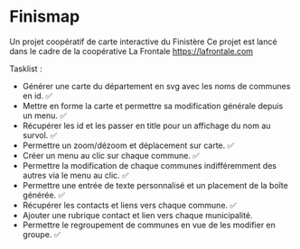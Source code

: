 # Finismap
Un projet coopératif de carte interactive du Finistère
Ce projet est lancé dans le cadre de la coopérative La Frontale https://lafrontale.com


Tasklist :

- Générer une carte du département en svg avec les noms de communes en id. ✅
- Mettre en forme la carte et permettre sa modification générale depuis un menu. ✅
- Récupérer les id et les passer en title pour un affichage du nom au survol. ✅
- Permettre un zoom/dézoom et déplacement sur carte. ✅
- Créer un menu au clic sur chaque commune. ✅
- Permettre la modification de chaque communes indifféremment des autres via le menu au clic. ✅
- Permettre une entrée de texte personnalisé et un placement de la boîte générée. ✅
- Récupérer les contacts et liens vers chaque commune. ✅
- Ajouter une rubrique contact et lien vers chaque municipalité.
- Permettre le regroupement de communes en vue de les modifier en groupe. ✅
